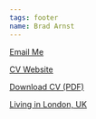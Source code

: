 ```yaml
---
tags: footer
name: Brad Arnst
---
```


<i class="fas fa-at"></i>[Email Me](mailto:brad@nexusseven.com)

<i class="fas fa-globe"></i>[CV Website](https://cv.nexusseven.com)

<i class="fas fa-file-pdf"></i>[Download CV (PDF)](https://cv.nexusseven.com/bradcv.pdf)

<i class="fas fa-map-marker-alt"></i>[Living in London, UK](https://goo.gl/maps/Gzuf7DiyDRaQmh8J8)

